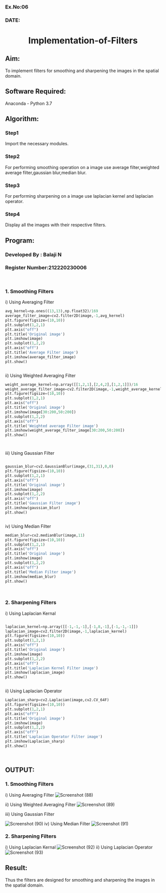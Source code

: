 ### Ex.No:06
### DATE: 
# <p align="center"> Implementation-of-Filters

</p>

## Aim:
To implement filters for smoothing and sharpening the images in the spatial domain.

## Software Required:
Anaconda - Python 3.7

## Algorithm:
### Step1
Import the necessary modules.
### Step2
For performing smoothing operation on a image use average filter,weighted average filter,gaussian blur,median blur.

### Step3
For performing sharpening on a image use laplacian kernel and laplacian operator.

### Step4
Display all the images with their respective filters.


## Program:
### Developed By   : Balaji N
### Register Number:212220230006
</br>

### 1. Smoothing Filters

i) Using Averaging Filter
```Python
avg_kernel=np.ones((13,13),np.float32)/169
average_filter_image=cv2.filter2D(image,-1,avg_kernel)
plt.figure(figsize=(10,10))
plt.subplot(1,2,1)
plt.axis("off")
plt.title('Original image')
plt.imshow(image)
plt.subplot(1,2,2)
plt.axis("off")
plt.title('Average Filter image')
plt.imshow(average_filter_image)
plt.show()



```
ii) Using Weighted Averaging Filter
```Python
weight_average_kernel=np.array([[1,2,1],[2,4,2],[1,2,1]])/16
weight_average_filter_image=cv2.filter2D(image,-1,weight_average_kernel)
plt.figure(figsize=(10,10))
plt.subplot(1,2,1)
plt.axis("off")
plt.title('Original image')
plt.imshow(image[30:200,50:200])
plt.subplot(1,2,2)
plt.axis("off")
plt.title('Weighted average Filter image')
plt.imshow(weight_average_filter_image[30:200,50:200])
plt.show()




```
iii) Using Gaussian Filter
```Python

gaussian_blur=cv2.GaussianBlur(image,(31,31),0,0)
plt.figure(figsize=(10,10))
plt.subplot(1,2,1)
plt.axis("off")
plt.title('Original image')
plt.imshow(image)
plt.subplot(1,2,2)
plt.axis("off")
plt.title('Gaussian Filter image')
plt.imshow(gaussian_blur)
plt.show()



```

iv) Using Median Filter
```Python
median_blur=cv2.medianBlur(image,11)
plt.figure(figsize=(10,10))
plt.subplot(1,2,1)
plt.axis("off")
plt.title('Original image')
plt.imshow(image)
plt.subplot(1,2,2)
plt.axis("off")
plt.title('Median Filter image')
plt.imshow(median_blur)
plt.show()




```

### 2. Sharpening Filters
i) Using Laplacian Kernal
```Python

laplacian_kernel=np.array([[-1,-1,-1],[-1,8,-1],[-1,-1,-1]])
laplacian_image=cv2.filter2D(image,-1,laplacian_kernel)
plt.figure(figsize=(10,10))
plt.subplot(1,2,1)
plt.axis("off")
plt.title('Original image')
plt.imshow(image)
plt.subplot(1,2,2)
plt.axis("off")
plt.title('Laplacian Kernel Filter image')
plt.imshow(laplacian_image)
plt.show()



```
ii) Using Laplacian Operator
```Python
Laplacian_sharp=cv2.Laplacian(image,cv2.CV_64F)
plt.figure(figsize=(10,10))
plt.subplot(1,2,1)
plt.axis("off")
plt.title('Original image')
plt.imshow(image)
plt.subplot(1,2,2)
plt.axis("off")
plt.title('Laplacian Operator Filter image')
plt.imshow(Laplacian_sharp)
plt.show()




```

## OUTPUT:
### 1. Smoothing Filters


i) Using Averaging Filter
![Screenshot (88)](https://user-images.githubusercontent.com/75235334/166420627-31b2f484-5a06-488a-916d-a9829b2e6e64.png)


ii) Using Weighted Averaging Filter
![Screenshot (89)](https://user-images.githubusercontent.com/75235334/166420731-9e61152f-f8ae-4264-84ee-00b5fc102a07.png)

iii) Using Gaussian Filter

![Screenshot (90)](https://user-images.githubusercontent.com/75235334/166420809-96ee3135-cf27-439c-bc61-1f70323e9104.png)
iv) Using Median Filter
![Screenshot (91)](https://user-images.githubusercontent.com/75235334/166420887-77f63e8a-07c4-4ea3-af1c-0d2a7dfb2d11.png)
### 2. Sharpening Filters
 

i) Using Laplacian Kernal
![Screenshot (92)](https://user-images.githubusercontent.com/75235334/166420999-c01a439c-f41f-43aa-87d1-876f4c2c9c5e.png)
ii) Using Laplacian Operator
![Screenshot (93)](https://user-images.githubusercontent.com/75235334/166421063-230efd8a-1792-4488-be88-d05563a44d44.png)

## Result:
Thus the filters are designed for smoothing and sharpening the images in the spatial domain.
